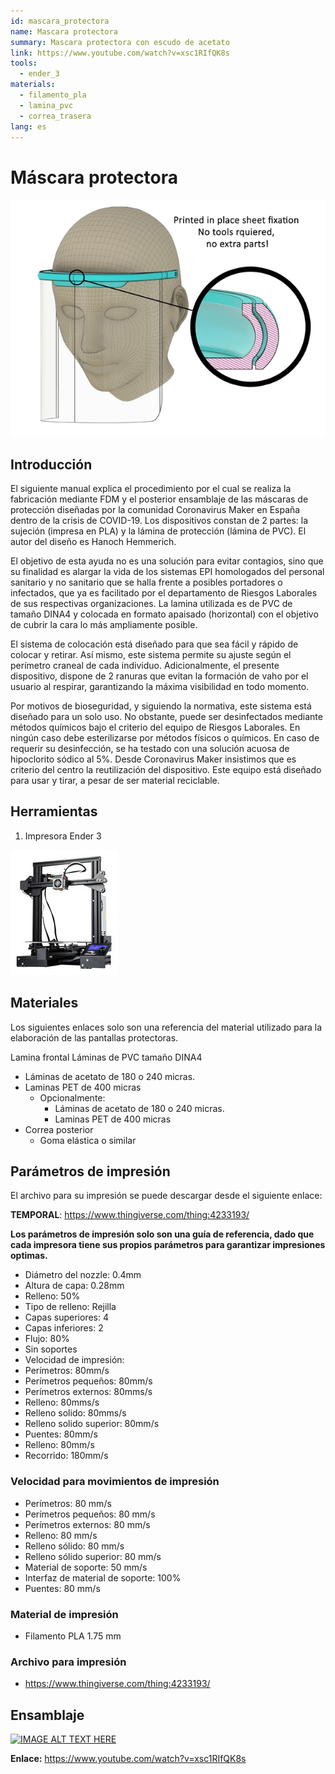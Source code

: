 ```yaml
---
id: mascara_protectora
name: Mascara protectora
summary: Mascara protectora con escudo de acetato
link: https://www.youtube.com/watch?v=xsc1RIfQK8s
tools:
  - ender_3
materials:
  - filamento_pla
  - lamina_pvc
  - correa_trasera
lang: es
---
```


# Máscara protectora

![Ender 3 Printer](./plana.jpg)

## Introducción

El siguiente manual explica el procedimiento por el cual se realiza la fabricación mediante FDM y el posterior ensamblaje de las máscaras de protección diseñadas por la comunidad Coronavirus Maker en España dentro de la crisis de COVID-19.
Los dispositivos constan de 2 partes: la sujeción (impresa en PLA) y la lámina de protección (lámina de PVC). El autor del diseño es Hanoch Hemmerich.

El objetivo de esta ayuda no es una solución para evitar contagios, sino que su finalidad es alargar la vida de los sistemas EPI homologados del personal sanitario y no sanitario que se halla frente a posibles portadores o infectados, que ya es facilitado por el departamento de Riesgos Laborales de sus respectivas organizaciones.
La lamina utilizada es de PVC de tamaño DINA4 y colocada en formato apaisado (horizontal) con el objetivo de cubrir la cara lo más ampliamente posible.

El sistema de colocación está diseñado para que sea fácil y rápido de colocar y retirar. Así mismo, este sistema permite su ajuste según el perímetro craneal de cada individuo.
Adicionalmente, el presente dispositivo, dispone de 2 ranuras que evitan la formación de vaho por el usuario al respirar, garantizando la máxima visibilidad en todo momento.

Por motivos de bioseguridad, y siguiendo la normativa, este sistema está diseñado para un solo uso. No obstante, puede ser desinfectados mediante métodos químicos bajo el criterio del equipo de Riesgos Laborales. En ningún caso debe esterilizarse por métodos físicos o químicos. En caso de requerir su desinfección, se ha testado con una solución acuosa de hipoclorito sódico al 5%.
Desde Coronavirus Maker insistimos que es criterio del centro la reutilización del dispositivo. Este equipo está diseñado para usar y tirar, a pesar de ser material reciclable.

## Herramientas

1. Impresora Ender 3

![Ender 3 Printer](./ender_3.jpg)

## Materiales

Los siguientes enlaces solo son una referencia del material utilizado para la elaboración de las pantallas protectoras.

Lamina frontal
Láminas de PVC tamaño DINA4
  - Láminas de acetato de 180 o 240 micras.
  - Laminas PET de 400 micras
    - Opcionalmente:
      - Láminas de acetato de 180 o 240 micras.
      - Laminas PET de 400 micras
- Correa posterior
  - Goma elástica o similar
  
## Parámetros de impresión

El archivo para su impresión se puede descargar desde el siguiente enlace:

**TEMPORAL**: https://www.thingiverse.com/thing:4233193/

**Los parámetros de impresión solo son una guía de referencia, dado que cada impresora tiene sus propios parámetros para garantizar impresiones optimas.**

- Diámetro del nozzle: 0.4mm
- Altura de capa: 0.28mm
- Relleno: 50%
- Tipo de relleno: Rejilla
- Capas superiores: 4
- Capas inferiores: 2
- Flujo: 80%
- Sin soportes
- Velocidad de impresión:
- Perímetros: 80mm/s
- Perímetros pequeños: 80mm/s
- Perímetros externos: 80mms/s
- Relleno: 80mms/s
- Relleno solido: 80mms/s
- Relleno solido superior: 80mm/s
- Puentes: 80mm/s
- Relleno: 80mm/s
- Recorrido: 180mm/s
  
### Velocidad para movimientos de impresión

- Perímetros: 80 mm/s
- Perímetros pequeños: 80 mm/s
- Perímetros externos: 80 mm/s
- Relleno: 80 mm/s
- Relleno sólido: 80 mm/s
- Relleno sólido superior: 80 mm/s
- Material de soporte: 50 mm/s
- Interfaz de material de soporte: 100%
- Puentes: 80 mm/s

### Material de impresión

- Filamento PLA 1.75 mm

### Archivo para impresión

- https://www.thingiverse.com/thing:4233193/

## Ensamblaje

[![IMAGE ALT TEXT HERE](https://img.youtube.com/vi/xsc1RIfQK8s/0.jpg)](https://www.youtube.com/watch?v=xsc1RIfQK8s)

**Enlace:** https://www.youtube.com/watch?v=xsc1RIfQK8s
